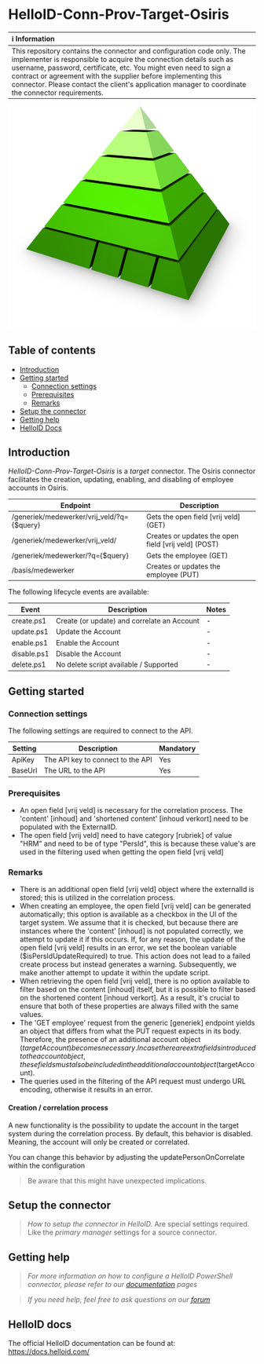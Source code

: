 # HelloID-Conn-Prov-Target-Osiris

| :information_source: Information |
|:---------------------------|
| This repository contains the connector and configuration code only. The implementer is responsible to acquire the connection details such as username, password, certificate, etc. You might even need to sign a contract or agreement with the supplier before implementing this connector. Please contact the client's application manager to coordinate the connector requirements. |

<p align="center">
  <img src="assets/logo.png">
</p>

## Table of contents

- [Introduction](#Introduction)
- [Getting started](#Getting-started)
  - [Connection settings](#Connection-settings)
  - [Prerequisites](#Prerequisites)
  - [Remarks](#Remarks)
- [Setup the connector](@Setup-The-Connector)
- [Getting help](#Getting-help)
- [HelloID Docs](#HelloID-docs)

## Introduction

_HelloID-Conn-Prov-Target-Osiris_ is a _target_ connector. The Osiris connector facilitates the creation, updating, enabling, and disabling of employee accounts in Osiris.

| Endpoint                                   | Description                                          |
| ------------------------------------------ | ---------------------------------------------------- |
| /generiek/medewerker/vrij_veld/?q={$query} | Gets the open field [vrij veld] (GET)                |
| /generiek/medewerker/vrij_veld/            | Creates or updates the open field [vrij veld] (POST) |
| /generiek/medewerker/?q={$query}           | Gets the employee (GET)                              |
| /basis/medewerker                          | Creates or updates the employee (PUT)                |

The following lifecycle events are available:

| Event       | Description                                 | Notes |
| ----------- | ------------------------------------------- | ----- |
| create.ps1  | Create (or update) and correlate an Account | -     |
| update.ps1  | Update the Account                          | -     |
| enable.ps1  | Enable the Account                          | -     |
| disable.ps1 | Disable the Account                         | -     |
| delete.ps1  | No delete script available / Supported      | -     |

## Getting started

### Connection settings

The following settings are required to connect to the API.

| Setting | Description                       | Mandatory |
| ------- | --------------------------------- | --------- |
| ApiKey  | The API key to connect to the API | Yes       |
| BaseUrl | The URL to the API                | Yes       |

### Prerequisites
- An open field [vrij veld] is necessary for the correlation process. The 'content' [inhoud] and 'shortened content' [inhoud verkort] need to be populated with the ExternalID.
- The open field [vrij veld] need to have category [rubriek] of value "HRM" and need to be of type "PersId", this is because these value's are used in the filtering used when getting the open field [vrij veld]

### Remarks
- There is an additional open field [vrij veld] object where the externalId is stored; this is utilized in the correlation process.
- When creating an employee, the open field [vrij veld] can be generated automatically; this option is available as a checkbox in the UI of the target system. We assume that it is checked, but because there are instances where the 'content' [inhoud] is not populated correctly, we attempt to update it if this occurs. If, for any reason, the update of the open field [vrij veld] results in an error, we set the boolean variable ($isPersIdUpdateRequired) to true. This action does not lead to a failed create process but instead generates a warning. Subsequently, we make another attempt to update it within the update script.
- When retrieving the open field [vrij veld], there is no option available to filter based on the content [inhoud] itself, but it is possible to filter based on the shortened content [inhoud verkort]. As a result, it's crucial to ensure that both of these properties are always filled with the same values.
- The 'GET employee' request from the generic [generiek] endpoint yields an object that differs from what the PUT request expects in its body. Therefore, the presence of an additional account object ($targetAccount) becomes necessary. In case there are extra fields introduced to the account object, these fields must also be included in the additional account object ($targetAccount). 
- The queries used in the filtering of the API request must undergo URL encoding, otherwise it results in an error.

#### Creation / correlation process

A new functionality is the possibility to update the account in the target system during the correlation process. By default, this behavior is disabled. Meaning, the account will only be created or correlated.

You can change this behavior by adjusting the updatePersonOnCorrelate within the configuration

> Be aware that this might have unexpected implications.

## Setup the connector

> _How to setup the connector in HelloID._ Are special settings required. Like the _primary manager_ settings for a source connector.

## Getting help

> _For more information on how to configure a HelloID PowerShell connector, please refer to our [documentation](https://docs.helloid.com/hc/en-us/articles/360012558020-Configure-a-custom-PowerShell-target-system) pages_

> _If you need help, feel free to ask questions on our [forum](https://forum.helloid.com)_

## HelloID docs

The official HelloID documentation can be found at: https://docs.helloid.com/
